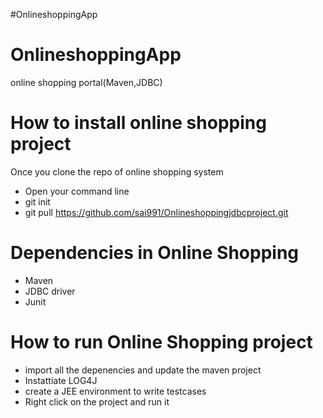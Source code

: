 #OnlineshoppingApp
# OnlineshoppingApp
online shopping portal(Maven,JDBC)

# How to install online shopping  project
Once you clone the repo of online shopping system
- Open your command line
- git init
- git pull https://github.com/sai991/Onlineshoppingjdbcproject.git
# Dependencies in Online Shopping
- Maven
- JDBC driver
- Junit
# How to run Online Shopping project
- import all the depenencies and update the maven project
- Instattiate LOG4J
- create a JEE environment to write testcases
- Right click on the project and run it
